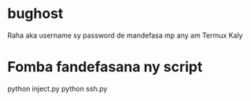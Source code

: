 # bughost 
Raha aka username sy password de mandefasa mp any am 
Termux Kaly 
# Fomba fandefasana ny script 
python inject.py
python ssh.py

